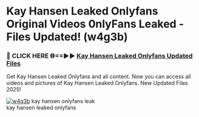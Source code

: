 # Kay Hansen Leaked Onlyfans Original Videos 0nlyFans Leaked - Files Updated! (w4g3b)

<h3>🔴 CLICK HERE 🌐==►► <a href="https://tinyurl.com/3hn5wdd3" rel="nofollow">Kay Hansen Leaked Onlyfans Updated Files</a></h3>

Get Kay Hansen Leaked Onlyfans and all content. Now you can access all videos and pictures of Kay Hansen Leaked Onlyfans. New Updated Files 2025!

[![w4g3b](https://i.imgur.com/4HnBqBT.gif)](https://tinyurl.com/3hn5wdd3)
kay hansen onlyfans leak<br>
kay hansen leaked onlyfans
